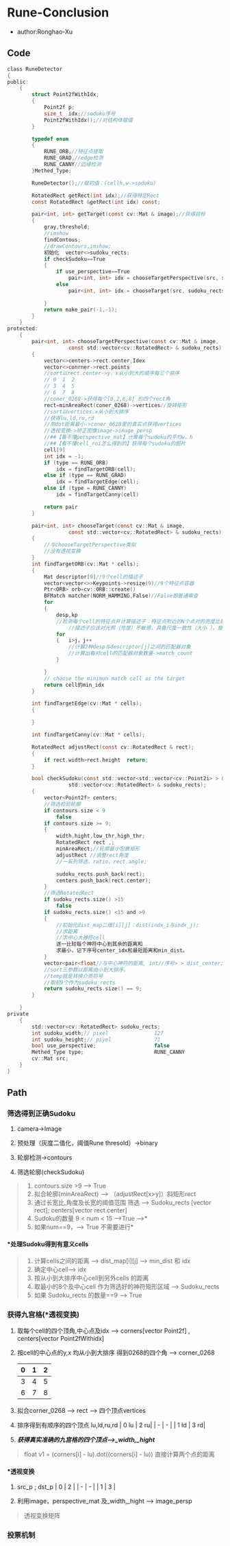 # Rune-Conclusion

- author:Ronghao-Xu

## Code

```c
class RuneDetector
{
public:
    {
        struct Point2fWithIdx;
        {
            Point2f p;
            size_t  idx;//soduku序号
            Point2fWithIdx();//对结构体赋值
        }

        typedef enum
        {
            RUNE_ORB,//特征点提取
            RUNE_GRAD,//edge检测
            RUNE_CANNY//边缘检测
        }Methed_Type;

        RuneDetector();//赋初值：(cellh,w->soduku)

        RotatedRect getRect(int idx);//获得特定Rect
        const RotatedRect &getRect(int idx) const;

        pair<int, int> getTarget(const cv::Mat & image);//获得目标
        {
            gray,threshold;
            //imshow
            findContous;
            //drawContours,imshow;
            初始化  vector<>sudoku_rects;
            if checkSudoku==True
            {
                if use_perspective==True
                    pair<int, int> idx = chooseTargetPerspective(src, sudoku_rects);
                else
                    pair<int, int> idx = chooseTarget(src, sudoku_rects);

            }
            return make_pair(-1,-1);
        }
    }
protected:
    {
        pair<int, int> chooseTargetPerspective(const cv::Mat & image,
                    const std::vector<cv::RotatedRect> & sudoku_rects);
        {
            vector<>centers->rect.center,Idex
            vector<>conrner->rect.points
            //sort以rect.center->y，x从小到大的顺序每三个排序
            // 0  1  2
            // 3  4  5
            // 6  7  8
            //coner_0268->获得每个[0,2,6,8] 的四个rect角
            rect=minAreaRect(coner_0268)->vertices//旋转矩形
            //sort以vertices.x从小到大排序
            //获得lu,ld,ru,rd
            //用dot距离最小->coner_0628里的真实点获得vertices
            //透视变换->矫正图像image->image_persp
            //##【看不懂perspective_mat】计算每个sudoku的平均w，h
            //##【看不懂cell_roi怎么得到的】获得每个sudoku的图片
            cell[9]
            int idx = -1;
            if (type == RUNE_ORB)
                idx = findTargetORB(cell);
            else if (type == RUNE_GRAD)
                idx = findTargetEdge(cell);
            else if (type = RUNE_CANNY)
                idx = findTargetCanny(cell)

            return pair
        }

        pair<int, int> chooseTarget(const cv::Mat & image,
                    const std::vector<cv::RotatedRect> & sudoku_rects);
        {
            //与chooseTargetPerspective类似
            //没有透视变换
        }
        int findTargetORB(cv::Mat * cells);
        {
            Mat descriptor[9]//9个cell的描述子
            vector<vector<>>Keypoints->resize(9)//9个特征点容器
            Ptr<ORB> orb=cv::ORB::create()
            BFMatch matcher(NORM_HAMMING,False)//False即普通审查
            for
            {
                desp,kp
                //检测每个cell的特征点并计算描述子：特征点附近的N个点对的亮度比较情况，是一种类似于二进制的编码
                    //描述子应该对光照（亮度）不敏感，具备尺度一致性（大小 ），旋转一致性（角度）等。
                for
                {   i>j，j++
                    //计算2种desp与descriptor[j]之间的匹配器对象
                    //计算出每对cell的匹配器对象数量->match_count
                }

            }
            // choose the minimun match cell as the target
            return cell的min_idx
        }

        int findTargetEdge(cv::Mat * cells);
        {

        }

        int findTargetCanny(cv::Mat * cells);

        RotatedRect adjustRect(const cv::RotatedRect & rect);
        {
            if rect.width>rect.height  return;
        }

        bool checkSudoku(const std::vector<std::vector<cv::Point2i> > & contours,
                    std::vector<cv::RotatedRect> & sudoku_rects);
        {
            vector<Point2f> centers;
            //筛选检验轮廓
            if contours.size < 9
                false
            if contours.size >= 9;
            {
                width,hight,low_thr,high_thr;
                RotatedRect rect ,;
                minAreaRect;//轮廓最小包裹矩形
                adjustRect //调整rect角度
                //一系列筛选，ratio，rect.angle;

                sudoku_rects.push_back(rect);
                centers.push_back(rect.center);
            }
            //筛选RotatedRect
            if sudoku_rects.size() >15
                false
            if sudoku_rects.size() <15 and >9
            {
                //初始化dist_map二维[i][j]：dist(indx_i与indx_j);
                //求距离
                //求中心大神符cell
                逐一比较每个神符中心到其余的距离和
                求最小，记下序号center_idx和最短距离和min_dist。
            }
            vector<pair<float//与中心神符的距离, int//序号> > dist_center;
            //sort三参数以距离由小到大排序，
            //temp就是转换介质符号
            //取前9个作为sudoku_rects
            return sudoku_rects.size() == 9;
        }

    }
private
    {
        std::vector<cv::RotatedRect> sudoku_rects;
        int sudoku_width;// pixel               127
        int sudoku_height;// piyel              71
        bool use_perspective;                   false
        Methed_Type type;                       RUNE_CANNY
        cv::Mat src;
    }
}
```

## Path

### 筛选得到正确Sudoku

1. camera->Image

2. 预处理（灰度二值化，阈值Rune thresold）->binary

3. 轮廓检测->contours

4. 筛选轮廓(checkSudoku)

> 1. contours.size >9 —> True
> 2. 拟合轮廓(minAreaRect) —> （adjustRect[x>y]）斜矩形rect
> 3. 通过长宽比,角度及长宽的阈值范围 筛选 —> Sudoku_rects [vector rect]; centers[vector rect.center]
> 4. Sudoku的数量 9 < num < 15 —>True —>*
> 5. 如果num==9，—> True 不需要进行*

#### *处理Sudoku得到有意义cells

> 1. 计算cells之间的距离 —> dist_map[i][j] —> min_dist 和 idx
> 2. 确定中心cell—> idx
> 3. 按从小到大排序中心cell到另外cells 的距离
> 4. 取最小的8个及中心cell 作为筛选好的神符矩形区域 —> Sudoku_rects
> 5. 如果 Sudoku_rects 的数量==9 —> True

### 获得九宫格(*透视变换)

1. 取每个cell的四个顶角,中心点及idx —> corners[vector Point2f] , centers[vector Point2fWithidx]

2. 按cell的中心点的y,x 均从小到大排序 得到0268的四个角 —> corner_0268

    | 0 | 1| 2 |
    | - | -| - |
    | 3 | 4| 5 |
    | 6 | 7| 8 |

3. 拟合corner_0268 —> rect —> 四个顶点vertices

4. 排序得到有顺序的四个顶点 lu,ld,ru,rd
    | 0 lu | 2 ru|
    | -    | -   |
    | 1 ld | 3 rd|

5. ***获得真实准确的九宫格的四个顶点—>_width,_hight***

> float v1 = (corners[i] - lu).dot((corners[i] - lu))  直接计算两个点的距离

#### *透视变换

1. src_p ; dst_p
    | 0 | 2 |
    | - | - |
    | 1 | 3 |

2. 利用image，perspective_mat 及_width,_hight —> image_persp

> 透视变换矩阵

### 投票机制
